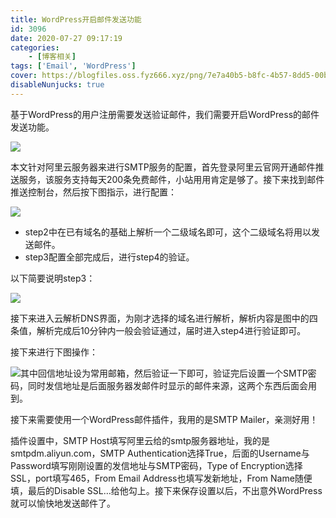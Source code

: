 ```yaml
---
title: WordPress开启邮件发送功能
id: 3096
date: 2020-07-27 09:17:19
categories:
    - [博客相关]
tags: ['Email', 'WordPress']
cover: https://blogfiles.oss.fyz666.xyz/png/7e7a40b5-b8fc-4b57-8dd5-00b365875926.png
disableNunjucks: true
---
```


基于WordPress的用户注册需要发送验证邮件，我们需要开启WordPress的邮件发送功能。


![](https://blogfiles.oss.fyz666.xyz/png/7e7a40b5-b8fc-4b57-8dd5-00b365875926.png)

本文针对阿里云服务器来进行SMTP服务的配置，首先登录阿里云官网开通邮件推送服务，该服务支持每天200条免费邮件，小站用用肯定是够了。接下来找到邮件推送控制台，然后按下图指示，进行配置：


![](https://blogfiles.oss.fyz666.xyz/png/37ce880f-274d-4342-8caf-090bab0288a5.png)

- step2中在已有域名的基础上解析一个二级域名即可，这个二级域名将用以发送邮件。
- step3配置全部完成后，进行step4的验证。

以下简要说明step3：


![](https://blogfiles.oss.fyz666.xyz/png/6a6d45b7-975b-4a12-b54b-939c0b60ac2e.png)

接下来进入云解析DNS界面，为刚才选择的域名进行解析，解析内容是图中的四条值，解析完成后10分钟内一般会验证通过，届时进入step4进行验证即可。


接下来进行下图操作：


![](https://blogfiles.oss.fyz666.xyz/png/f5db2ee9-168d-42c9-bf54-3216e834bf41.png)其中回信地址设为常用邮箱，然后验证一下即可，验证完后设置一个SMTP密码，同时发信地址是后面服务器发邮件时显示的邮件来源，这两个东西后面会用到。


接下来需要使用一个WordPress邮件插件，我用的是SMTP Mailer，亲测好用！


插件设置中，SMTP Host填写阿里云给的smtp服务器地址，我的是smtpdm.aliyun.com，SMTP Authentication选择True，后面的Username与Password填写刚刚设置的发信地址与SMTP密码，Type of Encryption选择SSL，port填写465，From Email Address也填写发新地址，From Name随便填，最后的Disable SSL…给他勾上。接下来保存设置以后，不出意外WordPress就可以愉快地发送邮件了。
